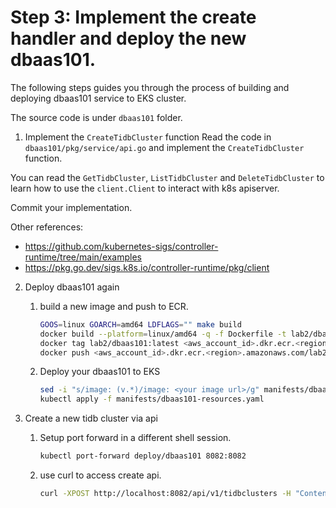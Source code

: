 # Step 3: Implement the create handler and deploy the new dbaas101.


The following steps guides you through the process of building and deploying dbaas101 service to EKS cluster.

The source code is under `dbaas101` folder.

1. Implement the `CreateTidbCluster` function
Read the code in `dbaas101/pkg/service/api.go` and implement the `CreateTidbCluster` function.

You can read the `GetTidbCluster`, `ListTidbCluster` and `DeleteTidbCluster` to learn how to use 
the `client.Client` to interact with k8s apiserver.

Commit your implementation.


Other references:

- https://github.com/kubernetes-sigs/controller-runtime/tree/main/examples
- https://pkg.go.dev/sigs.k8s.io/controller-runtime/pkg/client


2. Deploy dbaas101 again

    1. build a new image and push to ECR.
        ```bash
        GOOS=linux GOARCH=amd64 LDFLAGS="" make build
        docker build --platform=linux/amd64 -q -f Dockerfile -t lab2/dbaas101:latest .
        docker tag lab2/dbaas101:latest <aws_account_id>.dkr.ecr.<region>.amazonaws.com/lab2/dbaas101:$(git rev-parse --short HEAD)
        docker push <aws_account_id>.dkr.ecr.<region>.amazonaws.com/lab2/dbaas101:$(git rev-parse --short HEAD)
        ```

    2. Deploy your dbaas101 to EKS
        ```bash
        sed -i "s/image: (v.*)/image: <your image url>/g" manifests/dbaas101-resources.yaml
        kubectl apply -f manifests/dbaas101-resources.yaml
        ```

3. Create a new tidb cluster via api
    
    1. Setup port forward in a different shell session.
        ```bash
        kubectl port-forward deploy/dbaas101 8082:8082
        ```

    2. use curl to access create api.

        ```bash
        curl -XPOST http://localhost:8082/api/v1/tidbclusters -H "Content-Type: application/json" -d @tidb-cluster.json
        ```
    
